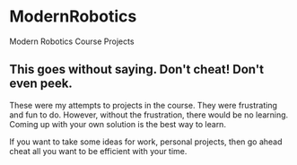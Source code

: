 # ModernRobotics
Modern Robotics Course Projects

## This goes without saying. Don't cheat! Don't even peek. 
These were my attempts to projects in the course. They were frustrating and fun to do. However, without the frustration, there would be no learning. Coming up with your own solution is the best way to learn. 

If you want to take some ideas for work, personal projects, then go ahead cheat all you want to be efficient with your time. 
